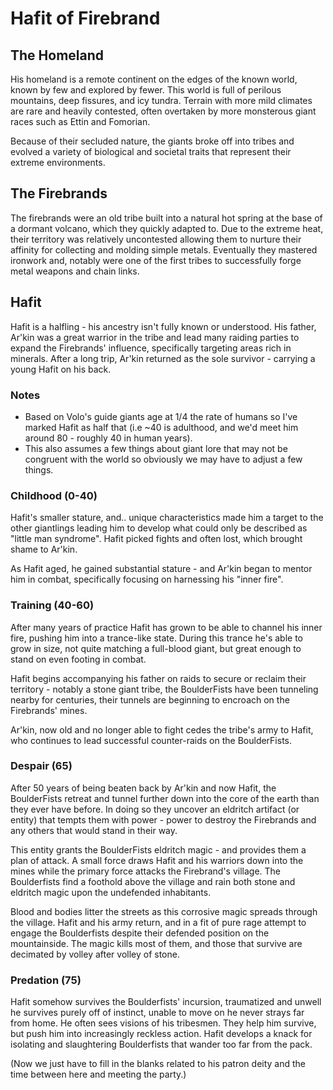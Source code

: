 # Hafit of Firebrand

## The Homeland
His homeland is a remote continent on the edges of the known world, known by few and explored by fewer. This world is full of perilous mountains, deep fissures, and icy tundra. Terrain with more mild climates are rare and heavily contested, often overtaken by more monsterous giant races such as Ettin and Fomorian.

Because of their secluded nature, the giants broke off into tribes and evolved a variety of biological and societal traits that represent their extreme environments.

## The Firebrands
The firebrands were an old tribe built into a natural hot spring at the base of a dormant volcano, which they quickly adapted to. Due to the extreme heat, their territory was relatively uncontested allowing them to nurture their affinity for collecting and molding simple metals. Eventually they mastered ironwork and, notably were one of the first tribes to successfully forge metal weapons and chain links.

## Hafit
Hafit is a halfling - his ancestry isn't fully known or understood. His father, Ar'kin was a great warrior in the tribe and lead many raiding parties to expand the Firebrands' influence, specifically targeting areas rich in minerals. After a long trip, Ar'kin returned as the sole survivor - carrying a young Hafit on his back.

### Notes
- Based on Volo's guide giants age at 1/4 the rate of humans so I've marked Hafit as half that (i.e ~40 is adulthood, and we'd meet him around 80 - roughly 40 in human years).
- This also assumes a few things about giant lore that may not be congruent with the world so obviously we may have to adjust a few things.

### Childhood (0-40)
Hafit's smaller stature, and.. unique characteristics made him a target to the other giantlings leading him to develop what could only be described as "little man syndrome". Hafit picked fights and often lost, which brought shame to Ar'kin.

As Hafit aged, he gained substantial stature - and Ar'kin began to mentor him in combat, specifically focusing on harnessing his "inner fire".

### Training (40-60)
After many years of practice Hafit has grown to be able to channel his inner fire, pushing him into a trance-like state. During this trance he's able to grow in size, not quite matching a full-blood giant, but great enough to stand on even footing in combat.

Hafit begins accompanying his father on raids to secure or reclaim their territory - notably a stone giant tribe, the BoulderFists have been tunneling nearby for centuries, their tunnels are beginning to encroach on the Firebrands' mines. 

Ar'kin, now old and no longer able to fight cedes the tribe's army to Hafit, who continues to lead successful counter-raids on the BoulderFists.

### Despair (65)
After 50 years of being beaten back by Ar'kin and now Hafit, the BoulderFists retreat and tunnel further down into the core of the earth than they ever have before. In doing so they uncover an eldritch artifact (or entity) that tempts them with power - power to destroy the Firebrands and any others that would stand in their way.

This entity grants the BoulderFists eldritch magic - and provides them a plan of attack. A small force draws Hafit and his warriors down into the mines while the primary force attacks the Firebrand's village. The Boulderfists find a foothold above the village and rain both stone and eldritch magic upon the undefended inhabitants.

Blood and bodies litter the streets as this corrosive magic spreads through the village. Hafit and his army return, and in a fit of pure rage attempt to engage the Boulderfists despite their defended position on the mountainside. The magic kills most of them, and those that survive are decimated by volley after volley of stone.

### Predation (75)
Hafit somehow survives the Boulderfists' incursion, traumatized and unwell he survives purely off of instinct, unable to move on he never strays far from home. He often sees visions of his tribesmen. They help him survive, but push him into increasingly reckless action. Hafit develops a knack for isolating and slaughtering Boulderfists that wander too far from the pack.

(Now we just have to fill in the blanks related to his patron deity and the time between here and meeting the party.)